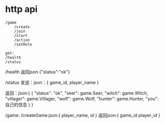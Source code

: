 # http api
```api
/game
	/create
	/join
	/start
	/action
	/setRole

get:
/health
/status
```

/health 
返回json {"status":"ok"}

/status 
发送：json：{
	game_id,
	player_name
}

返回：json:{
	{
			"status":   "ok",
			"seer":     game.Seer,
			"witch":    game.Witch,
			"villager": game.Villager,
			"wolf":     game.Wolf,
			"hunter":   game.Hunter,
			"you":自己的信息
		}
}

/game:
	/createGame:json:{
		player_name,
		id
	}
	返回json:{
		game_id
		player_id
	}